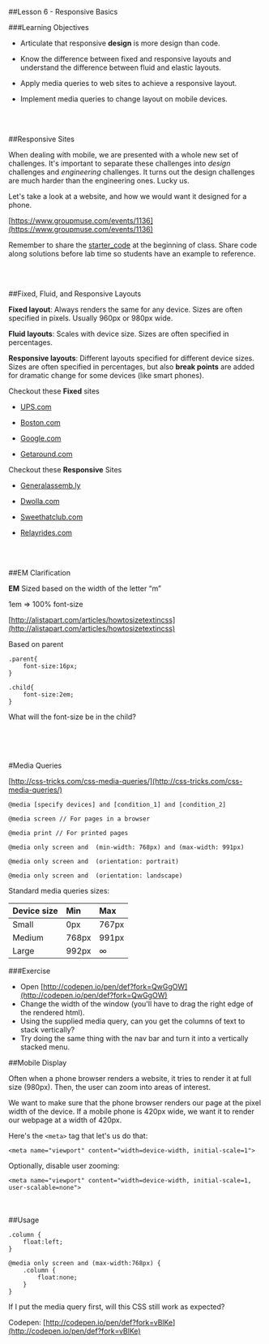 ##Lesson 6 - Responsive Basics


###Learning Objectives

*	Articulate that responsive __design__ is more design than code.

*	Know the difference between fixed and responsive layouts and understand the difference between fluid and elastic layouts.

*	Apply media queries to web sites to achieve a responsive layout.

*	Implement media queries to change layout on mobile devices.

<br><br>

##Responsive Sites

When dealing with mobile, we are presented with a whole new set of challenges. It's important to separate these challenges into *design* challenges and *engineering* challenges. It turns out the design challenges are much harder than the engineering ones. Lucky us.

Let's take a look at a website, and how we would want it designed for a phone.

[https://www.groupmuse.com/events/1136](https://www.groupmuse.com/events/1136)


Remember to share the [starter_code](starter_code/) at the beginning of class. Share code along solutions before lab time so students have an example to reference.

<br><br>

##Fixed, Fluid, and Responsive Layouts

**Fixed layout**: Always renders the same for any device. Sizes are often specified in pixels. Usually 960px or 980px wide.

**Fluid layouts**: Scales with device size. Sizes are often specified in percentages.

**Responsive layouts**: Different layouts specified for different device sizes. Sizes are often specified in percentages, but also **break points** are added for dramatic change for some devices (like smart phones).

Checkout these __Fixed__ sites

*	[UPS.com](http://www.ups.com)

*	[Boston.com](http://www.boston.com)

*	[Google.com](http://www.google.com)

*	[Getaround.com](http://www.getaround.com)


Checkout these __Responsive__ Sites

*	[Generalassemb.ly](http://www.generalassemb.ly)

*	[Dwolla.com](http://www.dwolla.com)

*	[Sweethatclub.com](http://www.sweethatclub.com)

*	[Relayrides.com](http://www.relayrides.com)



<br>
<br>

##EM Clarification

__EM__
Sized based on the width of the letter “m” 

1em => 100% font-size

[http://alistapart.com/articles/howtosizetextincss](http://alistapart.com/articles/howtosizetextincss)

Based on parent

	.parent{ 
		font-size:16px;
	}
	
	.child{
		font-size:2em;
	}

What will the font-size be in the child?

<br><br><br>

#Media Queries

[http://css-tricks.com/css-media-queries/](http://css-tricks.com/css-media-queries/)

	@media [specify devices] and [condition_1] and [condition_2]
	
	@media screen // For pages in a browser
	
	@media print // For printed pages
	
	@media only screen and	(min-width: 768px) and (max-width: 991px)
	
	@media only screen and	(orientation: portrait)
	
	@media only screen and	(orientation: landscape)

Standard media queries sizes:

| Device size | Min | Max |
| ------------- |:-------------|:-------------------|
| Small | 0px | 767px |
| Medium | 768px | 991px |
| Large | 992px | ∞ |

###Exercise
* Open [http://codepen.io/pen/def?fork=QwGgOW](http://codepen.io/pen/def?fork=QwGgOW)
* Change the width of the window (you'll have to drag the right edge of the rendered html).
* Using the supplied media query, can you get the columns of text to stack vertically?
* Try doing the same thing with the nav bar and turn it into a vertically stacked menu.

##Mobile Display

Often when a phone browser renders a website, it tries to render it at full size (980px). Then, the user can zoom into areas of interest.

We want to make sure that the phone browser renders our page at the pixel width of the device. If a mobile phone is 420px wide, we want it to render our webpage at a width of 420px.

Here's the `<meta>` tag that let's us do that:

	<meta name="viewport" content="width=device-width, initial-scale=1">
	
Optionally, disable user zooming:

	<meta name="viewport" content="width=device-width, initial-scale=1, user-scalable=none">

<br><br>
##Usage

	.column {
		float:left;
	}
	
	@media only screen and (max-width:768px) {
		.column {
			float:none;
		}
	} 
	

If I put the media query first, will this CSS still work as expected?

Codepen: [http://codepen.io/pen/def?fork=vBlKe](http://codepen.io/pen/def?fork=vBlKe)

